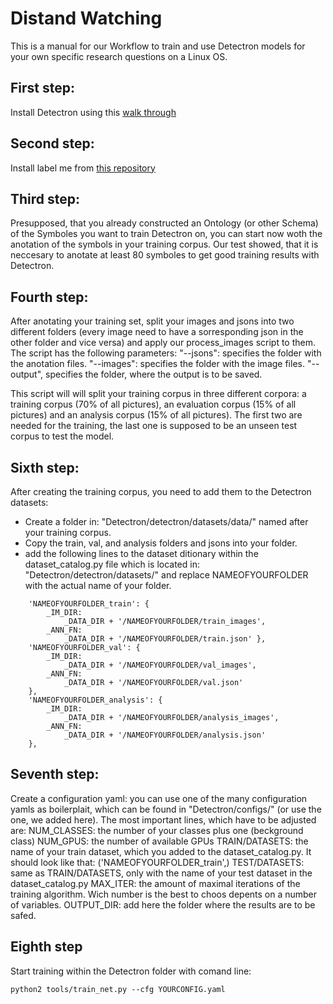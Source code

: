 # Distand Watching
This is a manual for our Workflow to train and use Detectron models for your own specific research questions on a Linux OS. 

## First step:
Install Detectron using this [walk through](https://github.com/passau-centre-for-ehumanities/visual_media/edit/master/howtos/install_detectron.md)

## Second step:
Install label me from [this repository](https://github.com/wkentaro/labelme)

## Third step:
Presupposed, that you already constructed an Ontology (or other Schema) of the Symboles you want to train Detectron on, you can start now woth the anotation of the symbols in your training corpus. Our test showed, that it is neccesary to anotate at least 80 symboles to get good training results with Detectron. 

## Fourth step:
After anotating your training set, split your images and jsons into two different folders (every image need to have a sorresponding json in the other folder and vice versa) and apply our process_images script to them.
The script has the following parameters:
"--jsons": specifies the folder with the anotation files.
"--images": specifies the folder with the image files.
"--output", specifies the folder, where the output is to be saved.

This script will will split your training corpus in three different corpora: a training corpus (70% of all pictures), an evaluation corpus (15% of all pictures) and an analysis corpus (15% of all pictures). The first two are needed for the training, the last one is supposed to be an unseen test corpus to test the model.

## Sixth step:

After creating the training corpus, you need to add them to the Detectron datasets:
- Create a folder in: "Detectron/detectron/datasets/data/" named after your training corpus.
- Copy the train, val, and analysis folders and jsons into your folder.
- add the following lines to the dataset ditionary within the dataset_catalog.py file which is located in: "Detectron/detectron/datasets/" and replace NAMEOFYOURFOLDER with the actual name of your folder.
```
    'NAMEOFYOURFOLDER_train': { 
        _IM_DIR: 
            _DATA_DIR + '/NAMEOFYOURFOLDER/train_images',
        _ANN_FN: 
            _DATA_DIR + '/NAMEOFYOURFOLDER/train.json' }, 
    'NAMEOFYOURFOLDER_val': { 
        _IM_DIR: 
            _DATA_DIR + '/NAMEOFYOURFOLDER/val_images', 
        _ANN_FN: 
            _DATA_DIR + '/NAMEOFYOURFOLDER/val.json' 
    },
    'NAMEOFYOURFOLDER_analysis': { 
        _IM_DIR: 
            _DATA_DIR + '/NAMEOFYOURFOLDER/analysis_images', 
        _ANN_FN: 
            _DATA_DIR + '/NAMEOFYOURFOLDER/analysis.json' 
    },
```
## Seventh step:

Create a configuration yaml: you can use one of the many configuration yamls as boilerplait, which can be found in "Detectron/configs/" (or use the one, we added here).
The most important lines, which have to be adjusted are:
NUM_CLASSES: the number of your classes plus one (beckground class)
NUM_GPUS: the number of available GPUs
TRAIN/DATASETS: the name of your train dataset, which you added to the dataset_catalog.py. It should look like that: ('NAMEOFYOURFOLDER_train',)
TEST/DATASETS: same as TRAIN/DATASETS, only with the name of your test dataset in the dataset_catalog.py
MAX_ITER: the amount of maximal iterations of the training algorithm. Wich number is the best to choos depents on a number of variables.
OUTPUT_DIR: add here the folder where the results are to be safed.

## Eighth step

Start training within the Detectron folder with comand line:
```
python2 tools/train_net.py --cfg YOURCONFIG.yaml
```
